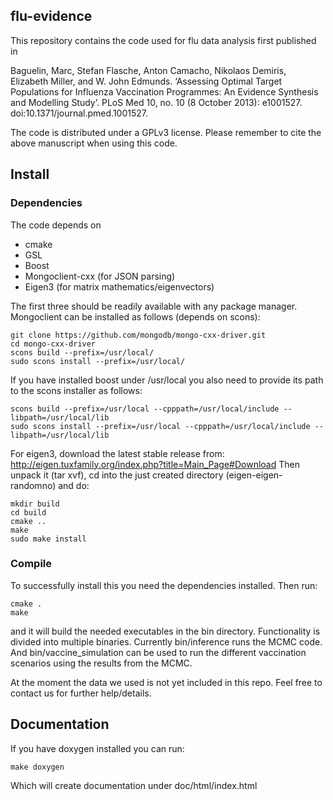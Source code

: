 

## flu-evidence

This repository contains the code used for flu data analysis first published in

Baguelin, Marc, Stefan Flasche, Anton Camacho, Nikolaos Demiris, Elizabeth Miller, and W. John Edmunds. ‘Assessing Optimal Target Populations for Influenza Vaccination Programmes: An Evidence Synthesis and Modelling Study’. PLoS Med 10, no. 10 (8 October 2013): e1001527. doi:10.1371/journal.pmed.1001527.

The code is distributed under a GPLv3 license. Please remember to cite the above manuscript when using this code.

## Install

### Dependencies

The code depends on
- cmake
- GSL
- Boost
- Mongoclient-cxx (for JSON parsing)
- Eigen3 (for matrix mathematics/eigenvectors)

The first three should be readily available with any package manager. Mongoclient can be installed as follows (depends on scons):

```
git clone https://github.com/mongodb/mongo-cxx-driver.git
cd mongo-cxx-driver
scons build --prefix=/usr/local/
sudo scons install --prefix=/usr/local/
```

If you have installed boost under /usr/local you also need to provide its path to the scons installer as follows:

```
scons build --prefix=/usr/local --cpppath=/usr/local/include --libpath=/usr/local/lib
sudo scons install --prefix=/usr/local --cpppath=/usr/local/include --libpath=/usr/local/lib
```

For eigen3, download the latest stable release from: http://eigen.tuxfamily.org/index.php?title=Main_Page#Download
Then unpack it (tar xvf), cd into the just created directory (eigen-eigen-randomno) and do:

```
mkdir build
cd build
cmake ..
make
sudo make install
```

### Compile

To successfully install this you need the dependencies installed. Then run:

```
cmake .
make
```

and it will build the needed executables in the bin directory. Functionality is divided into multiple binaries. Currently bin/inference runs the MCMC code. And bin/vaccine_simulation can be used to run the different vaccination scenarios using the results from the MCMC. 

At the moment the data we used is not yet included in this repo. Feel free to contact us for further help/details.

## Documentation

If you have doxygen installed you can run:

```
make doxygen
```

Which will create documentation under doc/html/index.html
